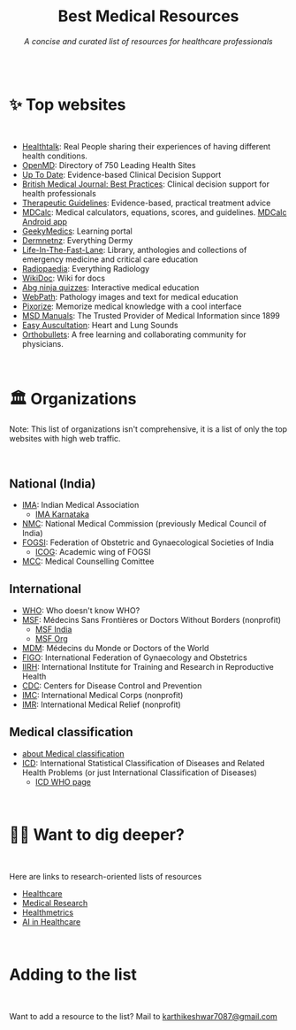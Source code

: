 <h1 align="center">Best Medical Resources </h1>

<h6 align="center">A concise and curated list of resources for healthcare professionals</h6>

<br>

# ✨ Top websites

<br>

- [Healthtalk](https://healthtalk.org/): Real People sharing their experiences of having different health conditions.
- [OpenMD](https://openmd.com/directory): Directory of 750 Leading Health Sites
- [Up To Date](https://www.uptodate.com/home): Evidence-based Clinical Decision Support
- [British Medical Journal: Best Practices](https://bestpractice.bmj.com/info): Clinical decision support for health professionals
- [Therapeutic Guidelines](https://www.tg.org.au): Evidence-based, practical treatment advice
- [MDCalc](https://www.mdcalc.com/): Medical calculators, equations, scores, and guidelines. [MDCalc Android app](https://play.google.com/store/apps/details?id=com.mdaware.mdcalc&hl=en)
- [GeekyMedics](https://geekymedics.com/): Learning portal
- [Dermnetnz](https://dermnetnz.org/): Everything Dermy
- [Life-In-The-Fast-Lane](https://litfl.com/library): Library, anthologies and collections of emergency medicine and critical care education
- [Radiopaedia](https://radiopaedia.org): Everything Radiology
- [WikiDoc](https://www.wikidoc.org/index.php/Main_Page): Wiki for docs
- [Abg ninja quizzes](https://abg.ninja): Interactive medical education
- [WebPath](https://webpath.med.utah.edu/): Pathology images and text for medical education
- [Pixorize](https://pixorize.com/): Memorize medical knowledge with a cool interface
- [MSD Manuals](https://www.msdmanuals.com/): The Trusted Provider of Medical Information since 1899
- [Easy Auscultation](https://www.easyauscultation.com/): Heart and Lung Sounds
- [Orthobullets](https://www.orthobullets.com/): A free learning and collaborating community for physicians.


<br>

# 🏛️ Organizations

Note: This list of organizations isn't comprehensive, it is a list of only the top websites with high web traffic.

<br>

## National (India)

- [IMA](https://www.ima-india.org/): Indian Medical Association
  - [IMA Karnataka](https://imakarnataka.in/)
- [NMC](https://www.nmc.org.in/): National Medical Commission (previously Medical Council of India)
- [FOGSI](https://www.fogsi.org/): Federation of Obstetric and Gynaecological Societies of India
  - [ICOG](https://icogonline.org/): Academic wing of FOGSI
- [MCC](https://www.mcc.nic.in/): Medical Counselling Comittee

## International

- [WHO](https://www.who.int/): Who doesn't know WHO?
- [MSF](https://www.doctorswithoutborders.org/): Médecins Sans Frontières or Doctors Without Borders (nonprofit)
  - [MSF India](https://www.msfindia.in/)
  - [MSF Org](https://www.msf.org/)
- [MDM](https://www.medecinsdumonde.org/en): Médecins du Monde or Doctors of the World
- [FIGO](https://www.figo.org/): International Federation of Gynaecology and Obstetrics
- [IIRH](https://www.iirrh.org/): International Institute for Training and Research in Reproductive Health
- [CDC](https://www.cdc.gov/): Centers for Disease Control and Prevention
- [IMC](https://internationalmedicalcorps.org/): International Medical Corps (nonprofit)
- [IMR](https://internationalmedicalrelief.org/): International Medical Relief (nonprofit)

## Medical classification

- [about Medical classification](https://en.wikipedia.org/wiki/Medical_classification)
- [ICD](https://icd.who.int/en): International Statistical Classification of Diseases and Related Health Problems (or just International Classification of Diseases)
  - [ICD WHO page](https://www.who.int/standards/classifications/classification-of-diseases)

<br>

# 🧑‍💻 Want to dig deeper?

<br>

Here are links to research-oriented lists of resources

- [Healthcare](https://github.com/kakoni/awesome-healthcare)
- [Medical Research](https://github.com/Engineering-Course/Awesome-Medical-Research)
- [Healthmetrics](https://github.com/leandromineti/awesome-healthmetrics)
- [AI in Healthcare](https://github.com/medtorch/awesome-healthcare-ai)

<br>

# Adding to the list

<br>

Want to add a resource to the list? Mail to karthikeshwar7087@gmail.com
